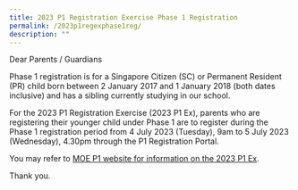 ```yaml
---
title: 2023 P1 Registration Exercise Phase 1 Registration
permalink: /2023p1regexphase1reg/
description: ""
---
```

Dear Parents / Guardians

Phase 1 registration is for a Singapore Citizen (SC) or Permanent Resident (PR) child born between 2 January 2017 and 1 January 2018 (both dates inclusive) and has a sibling currently studying in our school. 

For the 2023 P1 Registration Exercise (2023 P1 Ex), parents who are registering their younger child under Phase 1 are to register during the Phase 1 registration period from 4 July 2023 (Tuesday), 9am to 5 July 2023 (Wednesday), 4.30pm through the P1 Registration Portal. 

You may refer to [MOE P1 website for information on the 2023 P1 Ex](https://www.moe.gov.sg/primary/p1-registration). 

Thank you.